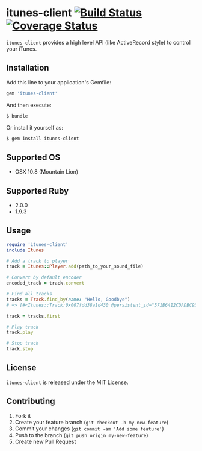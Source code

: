 # itunes-client [![Build Status](https://travis-ci.org/katsuma/itunes-client.png?branch=master)](https://travis-ci.org/katsuma/itunes-client) [![Coverage Status](https://coveralls.io/repos/katsuma/itunes-client/badge.png)](https://coveralls.io/r/katsuma/itunes-client)

`itunes-client` provides a high level API (like ActiveRecord style) to control your iTunes.


## Installation

Add this line to your application's Gemfile:

```sh
gem 'itunes-client'
```

And then execute:

```sh
$ bundle
```

Or install it yourself as:

```sh
$ gem install itunes-client
```

## Supported OS
- OSX 10.8 (Mountain Lion)


## Supported Ruby
- 2.0.0
- 1.9.3

## Usage

```ruby
require 'itunes-client'
include Itunes

# Add a track to player
track = Itunes::Player.add(path_to_your_sound_file)

# Convert by default encoder
encoded_track = track.convert

# Find all tracks
tracks = Track.find_by(name: "Hello, Goodbye")
# => [#<Itunes::Track:0x007fdd38a1d430 @persistent_id="571B6412CDADBC93", @name="Hello, Goodbye", @album="1", @artist="The Beatles", @track_count="27", @track_number="19">]

track = tracks.first

# Play track
track.play

# Stop track
track.stop
```

## License
`itunes-client` is released under the MIT License.


## Contributing

1. Fork it
2. Create your feature branch (`git checkout -b my-new-feature`)
3. Commit your changes (`git commit -am 'Add some feature'`)
4. Push to the branch (`git push origin my-new-feature`)
5. Create new Pull Request
